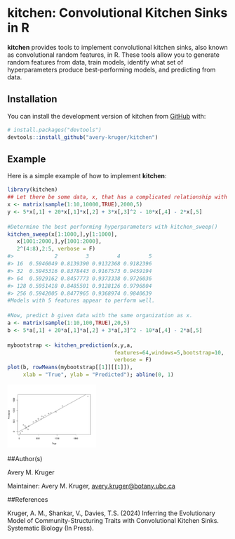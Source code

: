 
<!-- README.md is generated from README.Rmd. Please edit that file -->

# kitchen: Convolutional Kitchen Sinks in R

<!-- badges: start -->
<!-- badges: end -->

**kitchen** provides tools to implement convolutional kitchen sinks,
also known as convolutional random features, in R. These tools allow you
to generate random features from data, train models, identify what set
of hyperparameters produce best-performing models, and predicting from
data.

## Installation

You can install the development version of kitchen from
[GitHub](https://github.com/avery-kruger/kitchen) with:

``` r
# install.packages("devtools")
devtools::install_github("avery-kruger/kitchen")
```

## Example

Here is a simple example of how to implement **kitchen**:

``` r
library(kitchen)
## Let there be some data, x, that has a complicated relationship with y.
x <- matrix(sample(1:10,10000,TRUE),2000,5)
y <- 5*x[,1] + 20*x[,1]*x[,2] + 3*x[,3]^2 - 10*x[,4] - 2*x[,5]

#Determine the best performing hyperparameters with kitchen_sweep()
kitchen_sweep(x[1:1000,],y[1:1000],
   x[1001:2000,],y[1001:2000],
   2^(4:8),2:5, verbose = F)
#>             2         3         4         5
#> 16  0.5946049 0.8139390 0.9132368 0.9182396
#> 32  0.5945316 0.8378443 0.9167573 0.9459194
#> 64  0.5929162 0.8457773 0.9373338 0.9726036
#> 128 0.5951418 0.8485501 0.9128126 0.9796804
#> 256 0.5942005 0.8477965 0.9368974 0.9840639
#Models with 5 features appear to perform well.

#Now, predict b given data with the same organization as x.
a <- matrix(sample(1:10,100,TRUE),20,5)
b <- 5*a[,1] + 20*a[,1]*a[,2] + 3*a[,3]^2 - 10*a[,4] - 2*a[,5]

mybootstrap <- kitchen_prediction(x,y,a,
                                  features=64,windows=5,bootstrap=10,
                                  verbose = F)
plot(b, rowMeans(mybootstrap[[1]][[1]]),
     xlab = "True", ylab = "Predicted"); abline(0, 1)
```

<img src="man/figures/README-example-1.png" width="40%" />

\##Author(s)

Avery M. Kruger

Maintainer: Avery M. Kruger, <avery.kruger@botany.ubc.ca>

\##References

Kruger, A. M., Shankar, V., Davies, T.S. (2024) Inferring the
Evolutionary Model of Community-Structuring Traits with Convolutional
Kitchen Sinks. Systematic Biology (In Press).

